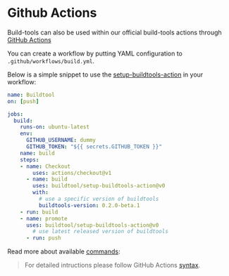 # Github Actions
Build-tools can also be used within our official build-tools actions through [GitHub Actions]

You can create a workflow by putting YAML configuration to `.github/workflows/build.yml`.

Below is a simple snippet to use the [setup-buildtools-action] in your workflow:

```yaml
name: Buildtool
on: [push]

jobs:
  build:
    runs-on: ubuntu-latest
    env:
      GITHUB_USERNAME: dummy
      GITHUB_TOKEN: "${{ secrets.GITHUB_TOKEN }}"
    name: build
    steps:
    - name: Checkout
        uses: actions/checkout@v1
      - name: build
        uses: buildtool/setup-buildtools-action@v0
        with:
          # use a specific version of buildtools
          buildtools-version: 0.2.0-beta.1
    - run: build
    - name: promote
      uses: buildtool/setup-buildtools-action@v0
        # use latest released version of buildtools
      - run: push
```

Read more about available [commands](/commands/build):

> For detailed intructions please follow GitHub Actions [syntax].

[Github Actions]: https://github.com/features/actions
[setup-buildtools-action]: https://github.com/buildtool/setup-buildtools-action
[syntax]: https://help.github.com/en/articles/workflow-syntax-for-github-actions#About-yaml-syntax-for-workflows
